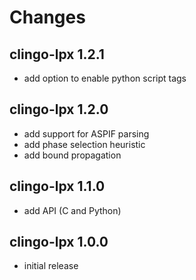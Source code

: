 # Changes

## clingo-lpx 1.2.1

* add option to enable python script tags

## clingo-lpx 1.2.0
* add support for ASPIF parsing
* add phase selection heuristic
* add bound propagation

## clingo-lpx 1.1.0
* add API (C and Python)

## clingo-lpx 1.0.0
* initial release
